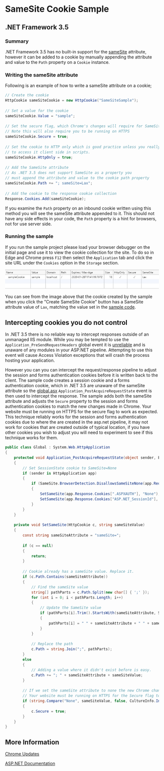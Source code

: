 ﻿# SameSite Cookie Sample
## .NET Framework 3.5
### Summary

.NET Framework 3.5 has no built-in support for the [sameSite](https://www.owasp.org/index.php/SameSite) attribute, however it can be added to a cookie by 
manually appending the attribute and value to the `Path` property on a `Cookie` instance.

### <a name="sampleCode"></a>Writing the sameSite attribute

Following is an example of how to write a sameSite attribute on a cookie;

```c#
// Create the cookie
HttpCookie sameSiteCookie = new HttpCookie("SameSiteSample");

// Set a value for the cookie
sameSiteCookie.Value = "sample";

// Set the secure flag, which Chrome's changes will require for SameSite none.
// Note this will also require you to be running on HTTPS
sameSiteCookie.Secure = true;

// Set the cookie to HTTP only which is good practice unless you really do need
// to access it client side in scripts.
sameSiteCookie.HttpOnly = true;

// Add the SameSite attribute
// As .NET 3.5 does not support SameSite as a property you
// must append the attribute and value to the cookie path property
sameSiteCookie.Path += "; sameSite=Lax";

// Add the cookie to the response cookie collection
Response.Cookies.Add(sameSiteCookie);
```

If you examine the `Path` property on an inbound cookie written using this method you will see the sameSite attribute appended to it.
This should not have any side effects in your code, the `Path` property is a hint for browsers, not for use server side.

### Running the sample

If you run the sample project please load your browser debugger on the initial page and use it to view the cookie collection for the site.
To do so in Edge and Chrome press `F12` then select the `Application` tab and click the site URL under the `Cookies` option in the `Storage` section.

![Browser Debugger Cookie List](BrowserDebugger.jpg)

You can see from the image above that the cookie created by the sample when you click the "Create SameSite Cookie" button has a SameSite attribute value of `Lax`,
matching the value set in the [sample code](#sampleCode).

## Intercepting cookies you do not control

In .NET 3.5 there is no reliable way to intercept responses outside of an unmanaged IIS module. While you may be tempted to use the `Application_PreSendRequestHeaders`
global event it is [unreliable](https://docs.microsoft.com/en-us/dotnet/api/system.web.httpapplication.presendrequestheaders?view=netframework-3.5) and is unaware 
of any modules in your ASP.NET pipeline. Attempting to use this event will cause Access Violation exceptions that will crash the process hosting your application. 

However you can you can intercept the request/response pipeline to adjust the session and forms authentication cookies before it is written back to the client. The sample code creates a session 
cookie and a forms authentication cookie, which in .NET 3.5 are unaware of the sameSite attribute so the 
[global.asx](Global.asx.cs) `Application_PostAcquireRequestState` event is then used to intercept the response. 
The sample adds both the sameSite attribute and adjusts the `Secure` property to the session and forms authentication 
cookies to match the new changes made in Chrome. Your website must be running on HTTPS for the secure flag to work as 
expected. This technique reliably works for the session and forms authentication cookies due to where the are 
created in the asp.net pipeline, it may not work for cookies that are created outside of typical location, if
you have other cookies you wish to adjust you will need to experiment to see if this technique works for them.

```c#
public class Global : System.Web.HttpApplication
{
    protected void Application_PostAcquireRequestState(object sender, EventArgs e)
    {
        // Set SessionState cookie to SameSite=None
        if (sender is HttpApplication app)
        {
            if (SameSite.BrowserDetection.DisallowsSameSiteNone(app.Request.UserAgent))
            {
                SetSameSite(app.Response.Cookies[".ASPXAUTH"], "None");
                SetSameSite(app.Response.Cookies["ASP.NET_SessionId"], "None");
            }
        }
    }

    private void SetSameSite(HttpCookie c, string sameSiteValue)
    {
        const string sameSiteAttribute = "sameSite=";

        if (c == null)
        {
            return;
        }

        // Cookie already has a sameSite value. Replace it.
        if (c.Path.Contains(sameSiteAttribute))
        {
            // Find the sameSite value
            string[] pathParts = c.Path.Split(new char[] { ';' });
            for (int i = 0; i < pathParts.Length; i++)
            {
                // Update the SameSite value
                if (pathParts[i].Trim().StartsWith(sameSiteAttribute, StringComparison.InvariantCulture))
                {
                    pathParts[i] = " " + sameSiteAttribute + " " + sameSiteValue;
                }
            }

            // Replace the path
            c.Path = string.Join(";", pathParts);
        }
        else
        {
            // Adding a value where it didn't exist before is easy.
            c.Path += "; " + sameSiteAttribute + sameSiteValue;
        }

        // If we set the sameSite attribute to none the new Chrome changes also need it to be marked as secure.
        // Your website must be running on HTTPS for the Secure flag to work as expected.
        if (string.Compare("None", sameSiteValue, false, CultureInfo.InvariantCulture) == 0)
        {
            c.Secure = true;
        }
    }
}
```

## More Information

[Chrome Updates](https://www.chromium.org/updates/same-site)

[ASP.NET Documentation](https://docs.microsoft.com/en-us/aspnet/samesite/system-web-samesite)
